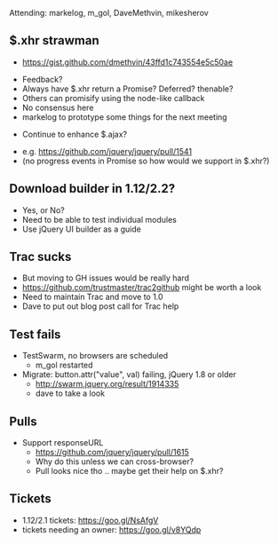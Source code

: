 Attending: markelog, m_gol, DaveMethvin, mikesherov

## $.xhr strawman
* https://gist.github.com/dmethvin/43ffd1c743554e5c50ae
 - Feedback?
 - Always have $.xhr return a Promise? Deferred? thenable?
 - Others can promisify using the node-like callback
 - No consensus here
 - markelog to prototype some things for the next meeting
* Continue to enhance $.ajax?
 - e.g. https://github.com/jquery/jquery/pull/1541
 - (no progress events in Promise so how would we support in $.xhr?)

## Download builder in 1.12/2.2?
* Yes, or No?
* Need to be able to test individual modules
* Use jQuery UI builder as a guide

## Trac sucks
* But moving to GH issues would be really hard
* https://github.com/trustmaster/trac2github might be worth a look
* Need to maintain Trac and move to 1.0
* Dave to put out blog post call for Trac help

## Test fails
* TestSwarm, no browsers are scheduled
  - m_gol restarted
* Migrate: button.attr("value", val) failing, jQuery 1.8 or older
  - http://swarm.jquery.org/result/1914335
  - dave to take a look

## Pulls
* Support responseURL
  - https://github.com/jquery/jquery/pull/1615
  - Why do this unless we can cross-browser?
  - Pull looks nice tho .. maybe get their help on $.xhr?

## Tickets
* 1.12/2.1 tickets: https://goo.gl/NsAfgV
* tickets needing an owner: https://goo.gl/v8YQdp
